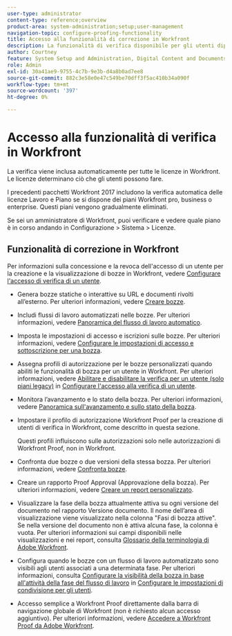 ```yaml
---
user-type: administrator
content-type: reference;overview
product-area: system-administration;setup;user-management
navigation-topic: configure-proofing-functionality
title: Accesso alla funzionalità di correzione in Workfront
description: La funzionalità di verifica disponibile per gli utenti dipende dal piano Workfront acquistato dall'organizzazione.
author: Courtney
feature: System Setup and Administration, Digital Content and Documents
role: Admin
exl-id: 30a41ae9-9755-4c7b-9e3b-d4a8b0ad7ee8
source-git-commit: 882c3e58e0e47c549be70dff3f5ac410b34a090f
workflow-type: tm+mt
source-wordcount: '397'
ht-degree: 0%

---
```


# Accesso alla funzionalità di verifica in Workfront

La verifica viene inclusa automaticamente per tutte le licenze in Workfront. Le licenze determinano ciò che gli utenti possono fare.

<!--Workfront instances using enterprise storage do not have access to proofing functionality. Instead, they use the native integration with Frame.io. For more information, see -->

I precedenti pacchetti Workfront 2017 includono la verifica automatica delle licenze Lavoro e Piano se si dispone dei piani Workfront pro, business o enterprise. Questi piani vengono gradualmente eliminati.

Se sei un amministratore di Workfront, puoi verificare e vedere quale piano è in corso andando in Configurazione > Sistema > Licenze.

## Funzionalità di correzione in Workfront

Per informazioni sulla concessione e la revoca dell&#39;accesso di un utente per la creazione e la visualizzazione di bozze in Workfront, vedere [Configurare l&#39;accesso di verifica di un utente](../../../administration-and-setup/manage-workfront/configure-proofing/configure-a-users-proofing-access.md).

* Genera bozze statiche o interattive su URL e documenti rivolti all’esterno. Per ulteriori informazioni, vedere [Creare bozze](../../../review-and-approve-work/proofing/creating-proofs-within-workfront/create-proofs-in-wf.md).
* Includi flussi di lavoro automatizzati nelle bozze. Per ulteriori informazioni, vedere [Panoramica del flusso di lavoro automatico](../../../review-and-approve-work/proofing/proofing-overview/automated-workflow.md).
* Imposta le impostazioni di accesso e iscrizioni sulle bozze. Per ulteriori informazioni, vedere [Configurare le impostazioni di accesso e sottoscrizione per una bozza](../../../review-and-approve-work/proofing/managing-proofs-within-workfront/configure-access-subscription-settings-proof.md).
* Assegna profili di autorizzazione per le bozze personalizzati quando abiliti le funzionalità di bozza per un utente in Workfront. Per ulteriori informazioni, vedere [Abilitare e disabilitare la verifica per un utente (solo piani legacy)](../../../administration-and-setup/manage-workfront/configure-proofing/configure-a-users-proofing-access.md#enabling-and-disabling-proofing-for-a-user) in [Configurare l&#39;accesso alla verifica di un utente](../../../administration-and-setup/manage-workfront/configure-proofing/configure-a-users-proofing-access.md).
* Monitora l’avanzamento e lo stato della bozza. Per ulteriori informazioni, vedere [Panoramica sull&#39;avanzamento e sullo stato della bozza](../../../review-and-approve-work/proofing/proofing-overview/view-progress-status-proof.md).
* Impostare il profilo di autorizzazione Workfront Proof per la creazione di utenti di verifica in Workfront, come descritto in questa sezione.

  Questi profili influiscono sulle autorizzazioni solo nelle autorizzazioni di Workfront Proof, non in Workfront.

* Confronta due bozze o due versioni della stessa bozza. Per ulteriori informazioni, vedere [Confronta bozze](../../../review-and-approve-work/proofing/reviewing-proofs-within-workfront/review-a-proof/compare-proofs.md).
* Creare un rapporto Proof Approval (Approvazione della bozza). Per ulteriori informazioni, vedere [Creare un report personalizzato](../../../reports-and-dashboards/reports/creating-and-managing-reports/create-custom-report.md).
* Visualizzare la fase della bozza attualmente attiva su ogni versione del documento nel rapporto Versione documento. Il nome dell’area di visualizzazione viene visualizzato nella colonna &quot;Fasi di bozza attive&quot;. Se nella versione del documento non è attiva alcuna fase, la colonna è vuota. Per ulteriori informazioni sui campi disponibili nelle visualizzazioni e nei report, consulta [Glossario della terminologia di Adobe Workfront](../../../workfront-basics/navigate-workfront/workfront-navigation/workfront-terminology-glossary.md).
* Configura quando le bozze con un flusso di lavoro automatizzato sono visibili agli utenti associati a una determinata fase. Per ulteriori informazioni, consulta [Configurare la visibilità della bozza in base all&#39;attività della fase del flusso di lavoro](../../../administration-and-setup/manage-workfront/configure-proofing/configure-sharing-settings-users.md#configuring-proof-visibility-based-on-workflow-stage-activity) in [Configurare le impostazioni di condivisione per gli utenti](../../../administration-and-setup/manage-workfront/configure-proofing/configure-sharing-settings-users.md).
* Accesso semplice a Workfront Proof direttamente dalla barra di navigazione globale di Workfront (non è richiesto alcun accesso aggiuntivo). Per ulteriori informazioni, vedere [Accedere a Workfront Proof da Adobe Workfront](../../../review-and-approve-work/proofing/managing-proofs-within-workfront/access-wf-proof-in-workfront.md).

<!--
>[!NOTE]
>
>There are some capabilities included in Workfront Proof standalone that are not included in Proofing in Workfront. To learn more, see [Standalone Workfront Proof to Integrated Proofing in Workfront overview](../../../administration-and-setup/manage-workfront/configure-proofing/move-to-proofing-in-workfront.md)
-->
